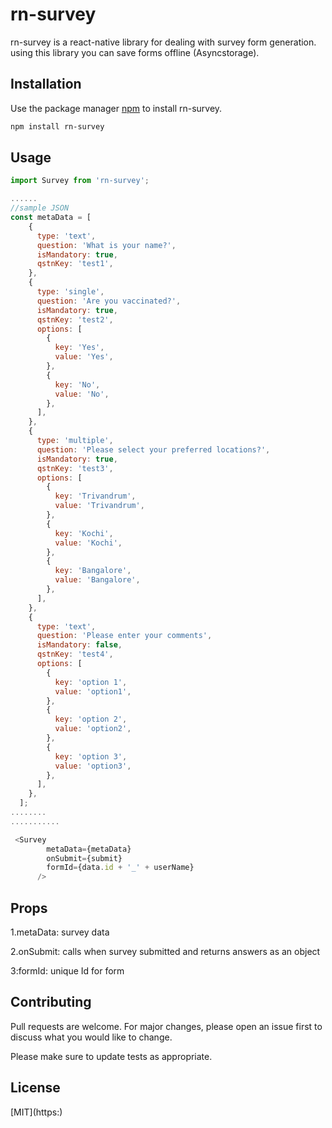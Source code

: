 # rn-survey

rn-survey is a react-native library for dealing with survey form generation. using this library you can save forms offline (Asyncstorage).

## Installation

Use the package manager [npm](https:) to install rn-survey.

```bash
npm install rn-survey
```

## Usage

```javascript
import Survey from 'rn-survey';

......
//sample JSON
const metaData = [
    {
      type: 'text',
      question: 'What is your name?',
      isMandatory: true,
      qstnKey: 'test1',
    },
    {
      type: 'single',
      question: 'Are you vaccinated?',
      isMandatory: true,
      qstnKey: 'test2',
      options: [
        {
          key: 'Yes',
          value: 'Yes',
        },
        {
          key: 'No',
          value: 'No',
        },
      ],
    },
    {
      type: 'multiple',
      question: 'Please select your preferred locations?',
      isMandatory: true,
      qstnKey: 'test3',
      options: [
        {
          key: 'Trivandrum',
          value: 'Trivandrum',
        },
        {
          key: 'Kochi',
          value: 'Kochi',
        },
        {
          key: 'Bangalore',
          value: 'Bangalore',
        },
      ],
    },
    {
      type: 'text',
      question: 'Please enter your comments',
      isMandatory: false,
      qstnKey: 'test4',
      options: [
        {
          key: 'option 1',
          value: 'option1',
        },
        {
          key: 'option 2',
          value: 'option2',
        },
        {
          key: 'option 3',
          value: 'option3',
        },
      ],
    },
  ];
........
...........

 <Survey
        metaData={metaData}
        onSubmit={submit}
        formId={data.id + '_' + userName}
      />

```
## Props
1.metaData: survey data

2.onSubmit: calls when survey submitted and returns answers as an object

3:formId: unique Id for form

## Contributing
Pull requests are welcome. For major changes, please open an issue first to discuss what you would like to change.

Please make sure to update tests as appropriate.

## License
[MIT](https:\)